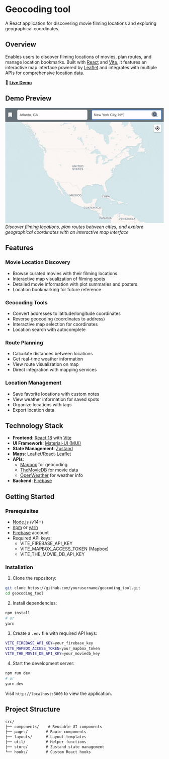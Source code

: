 # Geocoding tool

A React application for discovering movie filming locations and exploring geographical coordinates.

## Overview

Enables users to discover filming locations of movies, plan routes, and manage location bookmarks. Built with [React](https://react.dev/) and [Vite](https://vitejs.dev/), it features an interactive map interface powered by [Leaflet](https://leafletjs.com/) and integrates with multiple APIs for comprehensive location data.

🚀 **[Live Demo](https://movielatlong.com/)**

## Demo Preview

![Demo](demo.gif)
*Discover filming locations, plan routes between cities, and explore geographical coordinates with an interactive map interface*

## Features

### Movie Location Discovery
- Browse curated movies with their filming locations
- Interactive map visualization of filming spots
- Detailed movie information with plot summaries and posters
- Location bookmarking for future reference

### Geocoding Tools
- Convert addresses to latitude/longitude coordinates
- Reverse geocoding (coordinates to address)
- Interactive map selection for coordinates
- Location search with autocomplete

### Route Planning
- Calculate distances between locations
- Get real-time weather information
- View route visualization on map
- Direct integration with mapping services

### Location Management
- Save favorite locations with custom notes
- View weather information for saved spots
- Organize locations with tags
- Export location data

## Technology Stack

- **Frontend**: [React 18](https://react.dev/) with [Vite](https://vitejs.dev/)
- **UI Framework**: [Material-UI (MUI)](https://mui.com/)
- **State Management**: [Zustand](https://github.com/pmndrs/zustand)
- **Maps**: [Leaflet](https://leafletjs.com/)/[React-Leaflet](https://react-leaflet.js.org/)
- **APIs**: 
  - [Mapbox](https://www.mapbox.com/) for geocoding
  - [TheMovieDB](https://www.themoviedb.org/documentation/api) for movie data
  - [OpenWeather](https://openweathermap.org/api) for weather info
- **Backend**: [Firebase](https://firebase.google.com/)

## Getting Started

### Prerequisites
- [Node.js](https://nodejs.org/) (v14+)
- [npm](https://www.npmjs.com/) or [yarn](https://yarnpkg.com/)
- [Firebase](https://firebase.google.com/) account
- Required API keys:
  - VITE_FIREBASE_API_KEY
  - VITE_MAPBOX_ACCESS_TOKEN (Mapbox)
  - VITE_THE_MOVIE_DB_API_KEY

### Installation

1. Clone the repository:
```bash
git clone https://github.com/yourusername/geocoding_tool.git
cd geocoding_tool
```

2. Install dependencies:
```bash
npm install
# or
yarn
```

3. Create a `.env` file with required API keys:
```bash
VITE_FIREBASE_API_KEY=your_firebase_key
VITE_MAPBOX_ACCESS_TOKEN=your_mapbox_token
VITE_THE_MOVIE_DB_API_KEY=your_moviedb_key
```

4. Start the development server:
```bash
npm run dev
# or
yarn dev
```

Visit `http://localhost:3000` to view the application.

## Project Structure

```
src/
├── components/    # Reusable UI components
├── pages/        # Route components
├── layouts/      # Layout templates
├── util/         # Helper functions
├── store/        # Zustand state management
└── hooks/        # Custom React hooks
```

